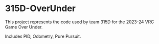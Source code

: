 # 315D-OverUnder

This project represents the code used by team 315D for the 2023-24 VRC Game Over Under.

Includes PID, Odometry, Pure Pursuit.
